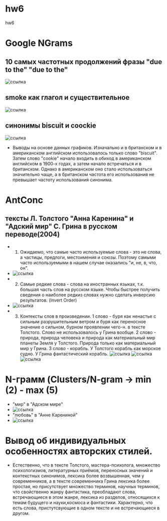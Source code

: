 # hw6
hw6

# Google NGrams
## 10 самых частотных продолжений фразы "due to the" "due to the" 
![ссылка](https://raw.githubusercontent.com/GilevaArina1999/hw6/master/duetothe.png)
## smoke как глагол и существительное
![ссылка](https://raw.githubusercontent.com/GilevaArina1999/hw6/master/smoke.png)
## синонимы biscuit и coockie
![ссылка](https://raw.githubusercontent.com/GilevaArina1999/hw6/master/cookies.jpg)
* Выводы на основе данных графиков. Изначально и в британском и в американском английском использовалось только слово "biscuit". Затем слово "cookie" начало входить в обиход в американском английском в 1900-х годах, а затем начало встречаться и в британском. Однако в американском оно стало использоваться значительно чаще, а в британском частота его использования не превышает частоту использования синонима.
# AntConc
## тексты Л. Толстого "Анна Каренина" и "Адский мир" С. Грина в русском переводе(2004)
* 1) Ожидаемо, что самые часто используемые слова - это не слова, а частицы, предлоги, местоимения и союзы. Поэтому самыми часто используемыми в нашем случае оказались "и, не, в, что, он".
* ![ссылка](https://raw.githubusercontent.com/GilevaArina1999/hw6/master/1111.png)
* 2) Самые редкие слова - слова на иностранных языках, т.к. большая часть слов на русском языке. Чтобы быстрее получить сведения о наиболее редкиз словах нужно сделать инверсию результатов. (Invert Order)
* ![ссылка](https://raw.githubusercontent.com/GilevaArina1999/hw6/master/2222.png)
* 3) Контексты слов в произведении. 1 слово - буря как ненастье с сильным разрушительным ветром и буря как переносное значение
о сильном, бурном проявлении чего-н. в тексте Толстого. Слово не использовалось у Грина вообще. 2 слово - природа, природа человека и природа как материальный мир планеты Земля у Толстого. Природа только как материальный мир у Грина. 3 слово - корабль. У Толстого корабль как морское судно. У Грина фантастический корабль.
![ссылка](https://raw.githubusercontent.com/GilevaArina1999/hw6/master/%D0%B1%D1%83%D1%80%D1%8F.png)
![ссылка](https://raw.githubusercontent.com/GilevaArina1999/hw6/master/%D0%BF%D1%80%D0%B8%D1%80%D0%BE%D0%B4%D0%B0.png)
![ссылка](https://raw.githubusercontent.com/GilevaArina1999/hw6/master/%D0%BA%D0%BE%D1%80%D0%B0%D0%B1%D0%BB%D1%8C.png)
# N-грамм (Clusters/N-gram → min (2) - max (5)
* "мир" в "Адском мире"
* ![ссылка](https://raw.githubusercontent.com/GilevaArina1999/hw6/master/%D0%BC%D0%B8%D1%80.png)
* "любовь" в "Анне Карениной"
* ![ссылка](https://raw.githubusercontent.com/GilevaArina1999/hw6/master/%D0%BB%D1%8E%D0%B1%D0%BE%D0%B2%D1%8C.png)
# Вывод об индивидуальных особенностях авторских стилей.
* Естественно, что в тексте Толстого, мастера-психолога, множество психологизмов, литературных приёмов, переносных значений и контекстных синонимов, лексика более возвышенная, чем у современников, а в тексте современника Грина лексика более простая, но присутствует множество терминов, научных терминов, что свойственно жанру фантастика, преобладают слова, встречающиеся в этом жанре, лексика из разделов, относящихся к темам будущего и науки,космоса и фантастики. Характерно, что есть слова, пристутсвующие в одном тексте и не встречающиеся в другом.

